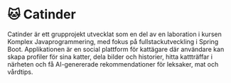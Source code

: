 # 🐱 Catinder

Catinder är ett grupprojekt utvecklat som en del av en laboration i kursen Komplex Javaprogrammering, med fokus på fullstackutveckling i Spring Boot. Applikationen är en social plattform för kattägare där användare kan skapa profiler för sina katter, dela bilder och historier, hitta kattträffar i närheten och få AI-genererade rekommendationer för leksaker, mat och vårdtips.
